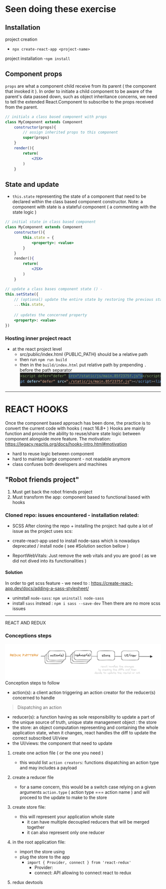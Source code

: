 # Seen doing these exercise

## Installation
project creation
- `npx create-react-app <project-name>`

project installation
-`npm install`

## Component props
`props` are what a component child receive from its parent ( the component
that invoked it ).
In order to initiate a child component to be aware of the parent's data passed down,
such as object inheritance concerns, we need to tell the extended React.Component to subscribe to the props received from the parent.

```jsx
// initials a class based component with props
class MyComponent extends Component
	constructor(props){
		// assign inherited props to this component
		super(props)
	}
	render(){
		return(
			<JSX>
		)
	}
```


## State and update
- `this.state` representing the state of a component that 
need to be declared within the class based component constructor.
Note: a component with state is a stateful component ( a commenting with the state logic )

```jsx
// initial state in class based component
class MyComponent extends Component
	constructor(){
		this.state = {
			<property>: <value>
		}
	}
	render(){
		return(
			<JSX>
		)
	}
```

```jsx
// update a class bases component state () - 
this.setState({
	// (optional) update the entire state by restoring the previous state
	...this.state, 

	// updates the concerned property
	<property>: <value>
})
```

### Hosting inner project react
- at the react project level
	- src/public/index.html {PUBLIC_PATH} should be a relative path
	- then run `npm run build`
	- then in the `build/index.html` put relative path by
	 prepending `.` before the path separator
	 ![Alt text](image.png)


--------------

# REACT HOOKS
Once the component based approach has been done,
the practice is to convert the current code with hooks ( react 16.8+ )
Hooks are mainly function and provide the ability to reuse/share state logic between 
component alongside more feature.
The motivation: 
https://legacy.reactjs.org/docs/hooks-intro.html#motivation
- hard to reuse logic between component
- hard to maintain large component - not readable anymore
- class confuses both developers and machines

## "Robot friends project"
1. Must get back the robot friends project
2. Must transform the app: component based to functional based with hooks
### Cloned repo: issues encountered - installation related: 
- SCSS
After cloning the repo + installing the project: had quite a lot of issue 
as the project uses scs:
 - create-react-app used to install node-sass which is nowadays deprecated / install node
 ( see #Solution section bellow )

- ReportWebVitals:
Just remove the web vitals and you are good ( as we did not dived into its functionalities )

#### Solution
In order to get scss feature - we need to :
https://create-react-app.dev/docs/adding-a-sass-stylesheet/
- uninstall `node-sass`: `npm uninstall node-sass`
- install `sass` instead : `npm i sass --save-dev`
Then there are no more scss issues


-----------

REACT AND REDUX

### Conceptions steps 
![Alt text](../../assets/image-1.png)
Conception steps to follow
- action(s): a client action triggering an action creator for the reducer(s) concerned to handle
> Dispatching an action
- reducer(s): a function having as sole responsibility to update a part of 
the unique source of truth, unique state management object : the store
- the store: an object computation representing and containing the whole application state,
when it changes, react handles the diff to update the correct subscribed UI/view
- the UI/views: the component that need to update

1. create one action file ( or the one you need )
	- this would list `action creators`: functions dispatching an action type and may includes a payload

2. create a reducer file
	- for a same concern, this would be a switch case relying on a given arguments `action.type` ( action type === action name )
	and will proceed to the update to make to the store

3. create store file: 
	- this will represent your application whole state
		- it can have multiple decoupled reducers that will be merged together
		- it can also represent only one reducer

4. in the root application file:
	- import the store using
	- plug the store to the app
		- `import { Provider, connect } from 'react-redux'`
			- Provider: 
			- connect: API allowing to connect react to redux

5. redux devtools
